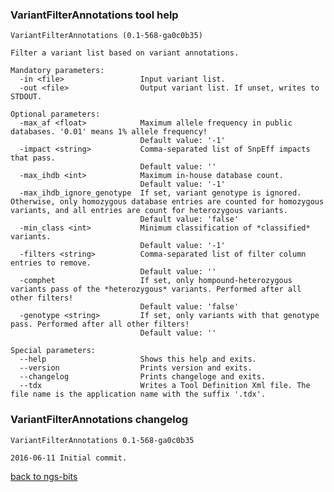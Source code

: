 ### VariantFilterAnnotations tool help
	VariantFilterAnnotations (0.1-568-ga0c0b35)
	
	Filter a variant list based on variant annotations.
	
	Mandatory parameters:
	  -in <file>                 Input variant list.
	  -out <file>                Output variant list. If unset, writes to STDOUT.
	
	Optional parameters:
	  -max_af <float>            Maximum allele frequency in public databases. '0.01' means 1% allele frequency!
	                             Default value: '-1'
	  -impact <string>           Comma-separated list of SnpEff impacts that pass.
	                             Default value: ''
	  -max_ihdb <int>            Maximum in-house database count.
	                             Default value: '-1'
	  -max_ihdb_ignore_genotype  If set, variant genotype is ignored. Otherwise, only homozygous database entries are counted for homozygous variants, and all entries are count for heterozygous variants.
	                             Default value: 'false'
	  -min_class <int>           Minimum classification of *classified* variants.
	                             Default value: '-1'
	  -filters <string>          Comma-separated list of filter column entries to remove.
	                             Default value: ''
	  -comphet                   If set, only hompound-heterozygous variants pass of the *heterozygous* variants. Performed after all other filters!
	                             Default value: 'false'
	  -genotype <string>         If set, only variants with that genotype pass. Performed after all other filters!
	                             Default value: ''
	
	Special parameters:
	  --help                     Shows this help and exits.
	  --version                  Prints version and exits.
	  --changelog                Prints changeloge and exits.
	  --tdx                      Writes a Tool Definition Xml file. The file name is the application name with the suffix '.tdx'.
	
### VariantFilterAnnotations changelog
	VariantFilterAnnotations 0.1-568-ga0c0b35
	
	2016-06-11 Initial commit.
[back to ngs-bits](https://github.com/imgag/ngs-bits)